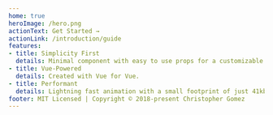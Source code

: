 ```yaml
---
home: true
heroImage: /hero.png
actionText: Get Started →
actionLink: /introduction/guide
features:
- title: Simplicity First
  details: Minimal component with easy to use props for a customizable spinner.
- title: Vue-Powered
  details: Created with Vue for Vue.
- title: Performant
  details: Lightning fast animation with a small footprint of just 41kb.
footer: MIT Licensed | Copyright © 2018-present Christopher Gomez
---
```

